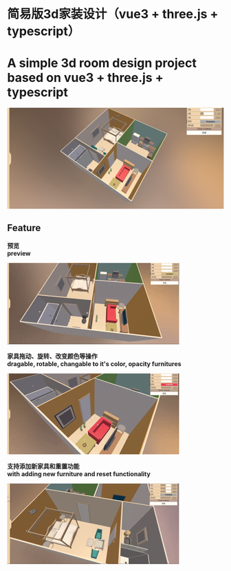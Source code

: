 # 简易版3d家装设计（vue3 + three.js + typescript）   
# A simple 3d room design project based on vue3 + three.js + typescript   
![a picture for 3d room](./showcase/3d-room-design.png "project overview")    

## Feature
**预览**    
**preview**     
    
![show1](./showcase/3d-room-video1.gif "project preview")    
      
         

**家具拖动、旋转、改变颜色等操作**   
**dragable, rotable, changable to it's color, opacity furnitures**     
    
![show1](./showcase/3d-room-video2.gif "project preview")  
    
      


**支持添加新家具和重置功能**   
**with adding new furniture and reset functionality**    

![show1](./showcase/3d-room-video3.gif "project preview")

